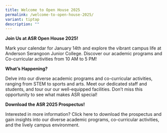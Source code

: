 ```yaml
---
title: Welcome to Open House 2025
permalink: /welcome-to-open-house-2025/
variant: tiptap
description: ""
---
```

<p><strong>Join Us at ASR Open House 2025!</strong>
</p>
<p>Mark your calendar for January 14th and explore the vibrant campus life
at Anderson Serangoon Junior College. Discover our academic programs and
Co-curricular activities from 10 AM to 5 PM!</p>
<p></p>
<p><strong>What’s Happening?</strong>
</p>
<p>Delve into our diverse academic programs and co-curricular activities,
ranging from STEM to sports and arts. Meet our dedicated staff and students,
and tour our our well-equipped facilities. Don’t miss this opportunity
to see what makes ASR special!</p>
<p></p>
<p><strong>Download the ASR 2025 Prospectus!</strong>
</p>
<p>Interested in more information? Click here to download the prospectus
and gain insights into our diverse academic programs, co-curricular activities,
and the lively campus environment.</p>